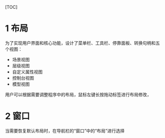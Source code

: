 [TOC]

# 1 布局

为了实现用户界面和核心功能，设计了菜单栏、工具栏、停靠面板、转换句柄和五个视图：
- 场景视图
- 层级视图
- 自定义属性视图
- 控制台视图
- 模型视图

用户可以根据需要调整程序中的布局，鼠标左键长按拖动标签进行布局修改，

# 2 窗口

当需要恢复默认布局时，在导航栏的“窗口”中的“布局”进行选择
